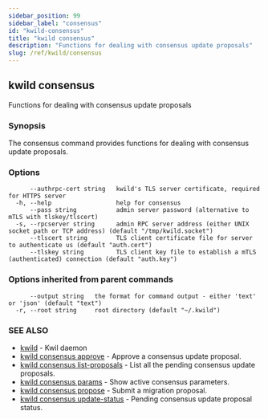 ```yaml
---
sidebar_position: 99
sidebar_label: "consensus"
id: "kwild-consensus"
title: "kwild consensus"
description: "Functions for dealing with consensus update proposals"
slug: /ref/kwild/consensus
---
```


## kwild consensus

Functions for dealing with consensus update proposals

### Synopsis

The consensus command provides functions for dealing with consensus update proposals.

### Options

```
      --authrpc-cert string   kwild's TLS server certificate, required for HTTPS server
  -h, --help                  help for consensus
      --pass string           admin server password (alternative to mTLS with tlskey/tlscert)
  -s, --rpcserver string      admin RPC server address (either UNIX socket path or TCP address) (default "/tmp/kwild.socket")
      --tlscert string        TLS client certificate file for server to authenticate us (default "auth.cert")
      --tlskey string         TLS client key file to establish a mTLS (authenticated) connection (default "auth.key")
```

### Options inherited from parent commands

```
      --output string   the format for command output - either 'text' or 'json' (default "text")
  -r, --root string     root directory (default "~/.kwild")
```

### SEE ALSO

* [kwild](/docs/ref/kwild)	 - Kwil daemon
* [kwild consensus approve](/docs/ref/kwild/consensus/approve)	 - Approve a consensus update proposal.
* [kwild consensus list-proposals](/docs/ref/kwild/consensus/list-proposals)	 - List all the pending consensus update proposals.
* [kwild consensus params](/docs/ref/kwild/consensus/params)	 - Show active consensus parameters.
* [kwild consensus propose](/docs/ref/kwild/consensus/propose)	 - Submit a migration proposal.
* [kwild consensus update-status](/docs/ref/kwild/consensus/update-status)	 - Pending consensus update proposal status.

